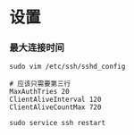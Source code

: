 设置
===

### 最大连接时间

    sudo vim /etc/ssh/sshd_config

``` config
# 应该只需要第三行
MaxAuthTries 20
ClientAliveInterval 120
ClientAliveCountMax 720
```

    sudo service ssh restart
